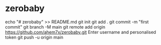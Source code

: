 # zerobaby
echo "# zerobaby" >> README.md
git init
git add .
git commit -m "first commit"
git branch -M main
git remote add origin https://github.com/ahem7x/zerobaby.git
Enter username and  personalised token
git push -u origin main
